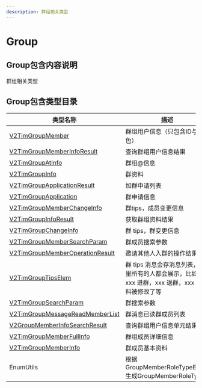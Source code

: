 ```yaml
---
description: 群组相关类型
---
```


# Group

## Group包含内容说明

群组相关类型

## Group包含类型目录

| 类型名称                                                                                                                                                                                                                | 描述                                                       |
| ------------------------------------------------------------------------------------------------------------------------------------------------------------------------------------------------------------------- | -------------------------------------------------------- |
| [V2TimGroupMember](https://pub.dev/documentation/tencent\_im\_sdk\_plugin\_platform\_interface/0.2.8/models\_v2\_tim\_group\_member/V2TimGroupMember-class.html)                                                    | 群组用户信息（只包含ID与角色）                                         |
| [V2TimGroupMemberInfoResult](https://pub.dev/documentation/tencent\_im\_sdk\_plugin\_platform\_interface/0.2.8/models\_v2\_tim\_group\_member\_info\_result/V2TimGroupMemberInfoResult-class.html)                  | 查询群组用户信息结果                                               |
| [V2TimGroupAtInfo](https://pub.dev/documentation/tencent\_im\_sdk\_plugin\_platform\_interface/0.2.8/models\_v2\_tim\_group\_at\_info/V2TimGroupAtInfo-class.html)                                                  | 群组@信息                                                    |
| [V2TimGroupInfo](https://pub.dev/documentation/tencent\_im\_sdk\_plugin\_platform\_interface/0.2.8/models\_v2\_tim\_group\_info/V2TimGroupInfo-class.html)                                                          | 群资料                                                      |
| [V2TimGroupApplicationResult](https://pub.dev/documentation/tencent\_im\_sdk\_plugin\_platform\_interface/0.2.8/models\_v2\_tim\_group\_application\_result/V2TimGroupApplicationResult-class.html)                 | 加群申请列表                                                   |
| [V2TimGroupApplication](https://pub.dev/documentation/tencent\_im\_sdk\_plugin\_platform\_interface/0.2.8/models\_v2\_tim\_group\_application/V2TimGroupApplication-class.html)                                     | 群申请信息                                                    |
| [V2TimGroupMemberChangeInfo](https://pub.dev/documentation/tencent\_im\_sdk\_plugin\_platform\_interface/0.2.8/models\_v2\_tim\_group\_member\_change\_info/V2TimGroupMemberChangeInfo-class.html)                  | 群tips，成员变更信息                                             |
| [V2TimGroupInfoResult](https://pub.dev/documentation/tencent\_im\_sdk\_plugin\_platform\_interface/0.2.8/models\_v2\_tim\_group\_info\_result/V2TimGroupInfoResult-class.html)                                      | 获取群组资料结果                                                 |
| [V2TimGroupChangeInfo](https://pub.dev/documentation/tencent\_im\_sdk\_plugin\_platform\_interface/0.2.8/models\_v2\_tim\_group\_change\_info/V2TimGroupChangeInfo-class.html)                                      | 群 tips，群变更信息                                             |
| [V2TimGroupMemberSearchParam](https://pub.dev/documentation/tencent\_im\_sdk\_plugin\_platform\_interface/0.2.8/models\_v2\_tim\_group\_member\_search\_param/V2TimGroupMemberSearchParam-class.html)               | 群成员搜索参数                                                  |
| [V2TimGroupMemberOperationResult](https://pub.dev/documentation/tencent\_im\_sdk\_plugin\_platform\_interface/0.2.8/models\_v2\_tim\_group\_member\_operation\_result/V2TimGroupMemberOperationResult-class.html)   | 邀请其他人入群的操作结果                                             |
| [V2TimGroupTipsElem](https://pub.dev/documentation/tencent\_im\_sdk\_plugin\_platform\_interface/0.2.8/models\_v2\_tim\_group\_tips\_elem/V2TimGroupTipsElem-class.html)                                            | 群 tips 消息会存消息列表，群里所有的人都会展示，比如 xxx 进群，xxx 退群，xxx 群资料被修改了等 |
| [V2TimGroupSearchParam](https://pub.dev/documentation/tencent\_im\_sdk\_plugin\_platform\_interface/0.2.8/models\_v2\_tim\_group\_search\_param/V2TimGroupSearchParam-class.html)                                   | 群搜索参数                                                    |
| [V2TimGroupMessageReadMemberList](https://pub.dev/documentation/tencent\_im\_sdk\_plugin\_platform\_interface/0.2.8/models\_v2\_tim\_group\_message\_read\_member\_list/V2TimGroupMessageReadMemberList-class.html) | 群消息已读群成员列表                                               |
| [V2GroupMemberInfoSearchResult](https://pub.dev/documentation/tencent\_im\_sdk\_plugin\_platform\_interface/0.2.8/models\_v2\_tim\_group\_member\_search\_result/V2GroupMemberInfoSearchResult-class.html)          | 查询群组用户信息单元结果                                             |
| [V2TimGroupMemberFullInfo](https://pub.dev/documentation/tencent\_im\_sdk\_plugin\_platform\_interface/0.2.8/models\_v2\_tim\_group\_member\_full\_info/V2TimGroupMemberFullInfo-class.html)                        | 群组成员详细信息                                                 |
| [V2TimGroupMemberInfo](https://pub.dev/documentation/tencent\_im\_sdk\_plugin\_platform\_interface/0.2.8/models\_v2\_tim\_group\_member\_info/V2TimGroupMemberInfo-class.html)                                      | 群成员基本资料                                                  |
| EnumUtils                                                                                                                                                                                                           | 根据GroupMemberRoleTypeEnum生成GroupMemberRoleType           |



